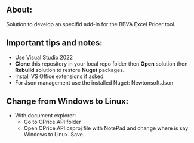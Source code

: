 ## **About:**

Solution to develop an specifid add-in for the BBVA Excel Pricer tool. 

## **Important tips and notes:**

- Use Visual Studio 2022
- **Clone** this repository in your local repo folder then **Open** solution then **Rebuild** solution to restore **Nuget** packages.
- Install VS Office extensions if asked. 
- For Json management use the installed Nuget: Newtonsoft.Json


## **Change from Windows to Linux:**

- With document explorer:
	- Go to CPrice.API folder
	- Open CPrice.API.csproj file with NotePad and change where is say Windows to Linux. Save.


